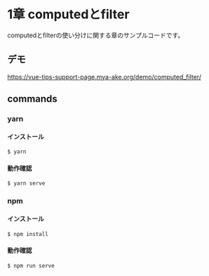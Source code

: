 # 1章 computedとfilter 

computedとfilterの使い分けに関する章のサンプルコードです。

## デモ

https://vue-tips-support-page.mya-ake.org/demo/computed_filter/


## commands

### yarn

#### インストール

```
$ yarn
```

#### 動作確認

```
$ yarn serve
```

### npm

#### インストール

```
$ npm install
```

#### 動作確認

```
$ npm run serve
```
